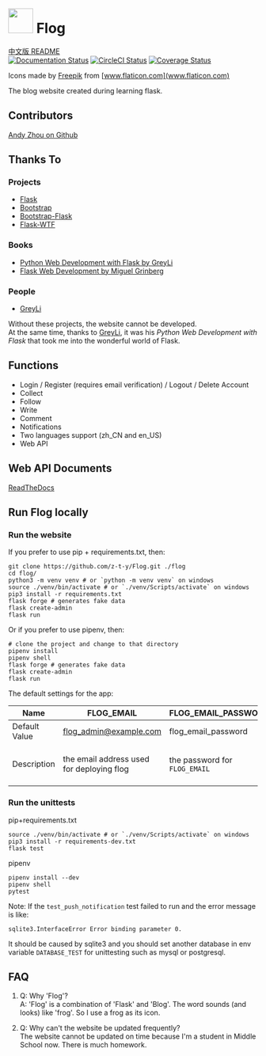 # <img src="https://flog.pythonanywhere.com/static/favicon/favicon.svg" width="50px"> Flog
[中文版 README](./README_zh.md)   
[![Documentation Status](https://img.shields.io/readthedocs/flog?logo=Read%20The%20Docs&style=for-the-badge)](https://flog.readthedocs.io/en/latest/?badge=latest)
[![CircleCI Status](https://img.shields.io/circleci/build/github/z-t-y/Flog?logo=circleci&style=for-the-badge)](https://circleci.com/gh/z-t-y/Flog)
[![Coverage Status](https://img.shields.io/coveralls/github/z-t-y/Flog?logo=coveralls&style=for-the-badge)](https://coveralls.io/github/z-t-y/Flog?branch=master)


Icons made by
[Freepik]("https://www.flaticon.com/authors/freepik") from
[www.flaticon.com](www.flaticon.com)

The blog website created during learning flask.  

## Contributors

[Andy Zhou on Github](https://github.com/z-t-y "ZTY")

## Thanks To

### Projects

- [Flask](https://github.com/pallets/flask)
- [Bootstrap](https://github.com/twbs/bootstrap)
- [Bootstrap-Flask](https://github.com/greyli/bootstrap-flask)
- [Flask-WTF](https://github.com/lepture/flask-wtf)

### Books

- [Python Web Development with Flask by GreyLi](https://helloflask.com)  
- [Flask Web Development by Miguel Grinberg](https://www.oreilly.com/library/view/flask-web-development/9781491991725/)

### People

- [GreyLi](https://greyli.com)

Without these projects, the website cannot be developed.  
At the same time, thanks to [GreyLi](https://greyli.com), it was his _Python Web Development with Flask_
that took me into the wonderful world of Flask.

## Functions

- Login / Register (requires email verification) / Logout / Delete Account
- Collect  
- Follow  
- Write  
- Comment  
- Notifications
- Two languages support (zh_CN and en_US)  
- Web API

## Web API Documents

[ReadTheDocs](https://flog.readthedocs.io/en/latest/)

## Run Flog locally

### Run the website

If you prefer to use pip + requirements.txt, then:

```shell
git clone https://github.com/z-t-y/Flog.git ./flog
cd flog/
python3 -m venv venv # or `python -m venv venv` on windows
source ./venv/bin/activate # or `./venv/Scripts/activate` on windows
pip3 install -r requirements.txt
flask forge # generates fake data
flask create-admin
flask run
```

Or if you prefer to use pipenv, then:

```shell
# clone the project and change to that directory
pipenv install
pipenv shell
flask forge # generates fake data
flask create-admin
flask run
```

The default settings for the app:

| Name          |  FLOG_EMAIL | FLOG_EMAIL_PASSWORD | FLOG_ADMIN | FLOG_ADMIN_EMAIL | FLOG_ADMIN_PASSWORD |
| ---           | ----------- | ------------------- | ---------- | ---------------- | ------------------- |
| Default Value | flog_admin@example.com | flog_email_password | flog_admin | flog_admin@example.com | flog_admin_password |
| Description   | the email address used for deploying flog | the password for `FLOG_EMAIL` | the username for the administrator of flog | the administrator's email address | the administrator's password

### Run the unittests

pip+requirements.txt

```shell
source ./venv/bin/activate # or `./venv/Scripts/activate` on windows
pip3 install -r requirements-dev.txt
flask test
```

pipenv

```shell
pipenv install --dev
pipenv shell
pytest
```

Note:
If the `test_push_notification` test failed to run and the error message is like:

```text
sqlite3.InterfaceError Error binding parameter 0.
```

It should be caused by sqlite3 and you should set another database in env variable `DATABASE_TEST` for unittesting such as mysql or postgresql.


## FAQ

1. Q: Why 'Flog'?  
A: 'Flog' is a combination of 'Flask' and 'Blog'. The word sounds (and looks) like 'frog'. So I use a frog as its icon.

2. Q: Why can't the website be updated frequently?  
The website cannot be updated on time because I'm a student in Middle School now. There is much homework.
